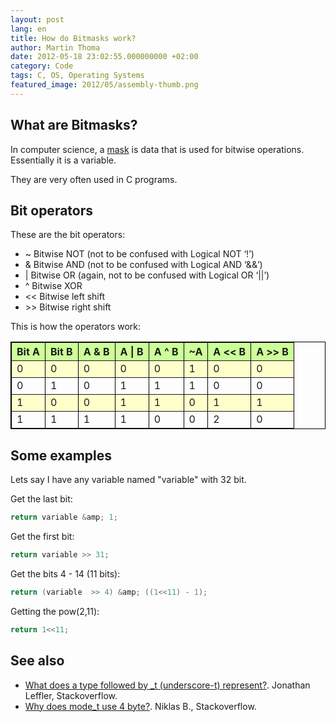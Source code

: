 ```yaml
---
layout: post
lang: en
title: How do Bitmasks work?
author: Martin Thoma
date: 2012-05-18 23:02:55.000000000 +02:00
category: Code
tags: C, OS, Operating Systems
featured_image: 2012/05/assembly-thumb.png
---
```

<h2>What are Bitmasks?</h2>
In computer science, a <a href="http://en.wikipedia.org/wiki/Mask_(computing)">mask</a> is data that is used for bitwise operations. Essentially it is a variable.

They are very often used in C programs.

<h2>Bit operators</h2>
These are the bit operators:

<ul>
  <li>~ Bitwise NOT (not to be confused with Logical NOT &lsquo;!&rsquo;)</li>
  <li>& Bitwise AND (not to be confused with Logical AND &lsquo;&&&rsquo;)</li>
  <li>| Bitwise OR (again, not to be confused with Logical OR &lsquo;||&rsquo;)</li>
  <li>^ Bitwise XOR</li>
  <li><< Bitwise left shift</li>
  <li>>> Bitwise right shift</li>
</ul>

This is how the operators work:
<table style="border:1px solid black;" border="1">
<tr style="background-color:#ccff99">
    <th>Bit A</th>
    <th style="border-right:1px solid #000;">Bit B</th>
    <th>A & B</th>
    <th>A | B</th>
    <th style="border-right:1px solid #000;">A ^ B</th>
    <th style="border-right:1px solid #000;">~A</th>
    <th>A << B</th>
    <th>A >> B</th>
</tr>
<tr style="background-color:#ffffcc;">
    <td>0</td>
    <td style="border-right:1px solid #000;">0</td>
    <td>0</td>
    <td>0</td>
    <td style="border-right:1px solid #000;">0</td>
    <td style="border-right:1px solid #000;">1</td>
    <td>0</td>
    <td>0</td>
</tr>
<tr>
    <td>0</td>
    <td style="border-right:1px solid #000;">1</td>
    <td>0</td>
    <td>1</td>
    <td style="border-right:1px solid #000;">1</td>
    <td style="border-right:1px solid #000;">1</td>
    <td>0</td>
    <td>0</td>
</tr>
<tr style="background-color:#ffffcc;">
    <td>1</td>
    <td style="border-right:1px solid #000;">0</td>
    <td>0</td>
    <td>1</td>
    <td style="border-right:1px solid #000;">1</td>
    <td style="border-right:1px solid #000;">0</td>
    <td>1</td>
    <td>1</td>
</tr>
<tr>
    <td>1</td>
    <td style="border-right:1px solid #000;">1</td>
    <td>1</td>
    <td>1</td>
    <td style="border-right:1px solid #000;">0</td>
    <td style="border-right:1px solid #000;">0</td>
    <td>2</td>
    <td>0</td>
</tr>
</table>

<h2>Some examples</h2>
Lets say I have any variable named "variable" with 32 bit.

Get the last bit:
```c
return variable &amp; 1;
```

Get the first bit:
```c
return variable >> 31;
```

Get the bits 4 - 14 (11 bits):
```c
return (variable  >> 4) &amp; ((1<<11) - 1);
```

Getting the pow(2,11):
```c
return 1<<11;
```

<h2>See also</h2>
<ul>
  <li><a href="http://stackoverflow.com/questions/231760/what-does-a-type-followed-by-t-underscore-t-represent/231807#231807">What does a type followed by _t (underscore-t) represent?</a>. Jonathan Leffler, Stackoverflow.</li>
  <li><a href="http://stackoverflow.com/a/9602958/562769">Why does mode_t use 4 byte?</a>. Niklas B., Stackoverflow.</li>
</ul>

